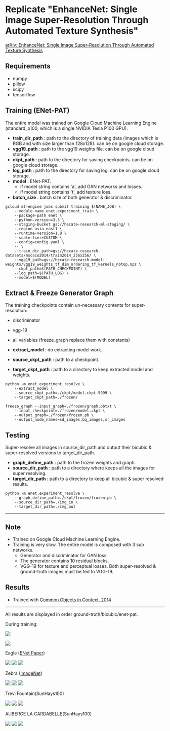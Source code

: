 # Replicate "EnhanceNet: Single Image Super-Resolution Through Automated Texture Synthesis"

[arXiv: EnhanceNet: Single Image Super-Resolution Through Automated Texture Synthesis](https://arxiv.org/abs/1612.07919)

## Requirements

- numpy
- pillow
- scipy
- tensorflow

## Training (ENet-PAT)

The entire model was trained on Google Cloud Machine Learning Engine (standard_p100, which is a single NVIDIA Tesla P100 GPU).

* **train_dir_path** : path to the directory of training data (images which is RGB and with size larger than 128x128). can be on google cloud storage.
* **vgg19_path** : path to the vgg19 weights file. can be on google cloud storage.
* **ckpt_path** : path to the directory for saving checkpoints. can be on google cloud storage.
* **log_path** : path to the directory for saving log. can be on google cloud storage.
* **model** : ENet-PAT.
    - if model string contains 'a', add GAN networks and losses.
    - if model string contains 't', add texture loss.
* **batch_size** : batch size of both generator & discriminator.

```
gcloud ml-engine jobs submit training $(NAME_JOB) \
    --module-name enet.experiment_train \
    --package-path enet \
    --python-version=3.5 \
    --staging-bucket gs://hecate-research-ml-staging/ \
    --region asia-east1 \
    --runtime-version=1.8 \
    --scale-tier=CUSTOM \
    --config=config.yaml \
    -- \
    --train_dir_path=gs://hecate-research-datasets/mscoco2014/train2014_256x256/ \
    --vgg19_path=gs://hecate-research-model-weights/vgg19_weights_tf_dim_ordering_tf_kernels_notop.npz \
    --ckpt_path=$(PATH_CHECKPOINT) \
    --log_path=$(PATH_LOG) \
    --model=$(MODEL)
```

## Extract & Freeze Generator Graph

The training checkpoints contain un-necessary contents for super-resolution:
* discriminator
* vgg-19
* all variables (freeze_graph replace them with constants)

* **extract_model** : do extracting model work.
* **source_ckpt_path** : path to a checkpoint.
* **target_ckpt_path** : path to a directory to keep extracted model and weights.

```
python -m enet.experiment_resolve \
    --extract_model \
    --source_ckpt_path=./ckpt/model.ckpt-5999 \
    --target_ckpt_path=./frozen/

freeze_graph --input_graph=./frozen/graph.pbtxt \
    --input_checkpoint=./frozen/model.ckpt \
    --output_graph=./frozen/frozen.pb \
    --output_node_names=sd_images,bq_images,sr_images
```

## Testing

Super-resolve all images in source_dir_path and output their bicubic & super-resolved versions to target_dir_path.

* **graph_define_path** : path to the frozen weights and graph.
* **source_dir_path** : path to a directory where keeps all the images for super resolving.
* **target_dir_path** : path to a directory to keep all bicubic & super resolved results.

```
python -m enet.experiment_resolve \
    --graph_define_path=./ckpt/frozen/frozen.pb \
    --source_dir_path=./img_in \
    --target_dir_path=./img_out
```

---

## Note

- Trained on Google Cloud Machine Learning Engine.
- Training is very slow. The entire model is composed with 3 sub networks.
    * Generator and discriminator for GAN loss.
    * The generator contains 10 residual blocks.
    * VGG-19 for texture and perceptual losses. Both super-resolved & ground-truth images must be fed to VGG-19.

## Results

- Trained with [Common Objects in Context, 2014](http://cocodataset.org/)

---

All results are displayed in order ground-truth/bicubic/enet-pat.

During training:

![](../assets/enet_training.png)

![](../assets/enet_losses.png)

Eagle ([ENet Paper](https://webdav.tue.mpg.de/pixel/enhancenet/))

![](../assets/enet_eagle.png)
![](../assets/enet_eagle_bq.png)
![](../assets/enet_eagle_sr.png)

Zebra ([ImageNet](http://www.image-net.org/))

![](../assets/enet_imagenet_zebra.jpg)
![](../assets/enet_imagenet_zebra_bq.png)
![](../assets/enet_imagenet_zebra_sr.png)

Trevi Fountain(SunHays100)

![](../assets/enet_sunhays_033_HR.png)
![](../assets/enet_sunhays_033_HR_bq.png)
![](../assets/enet_sunhays_033_HR_sr.png)

AUBERGE LA CARDABELLE(SunHays100)

![](../assets/enet_sunhays_040_HR.png)
![](../assets/enet_sunhays_040_HR_bq.png)
![](../assets/enet_sunhays_040_HR_sr.png)
